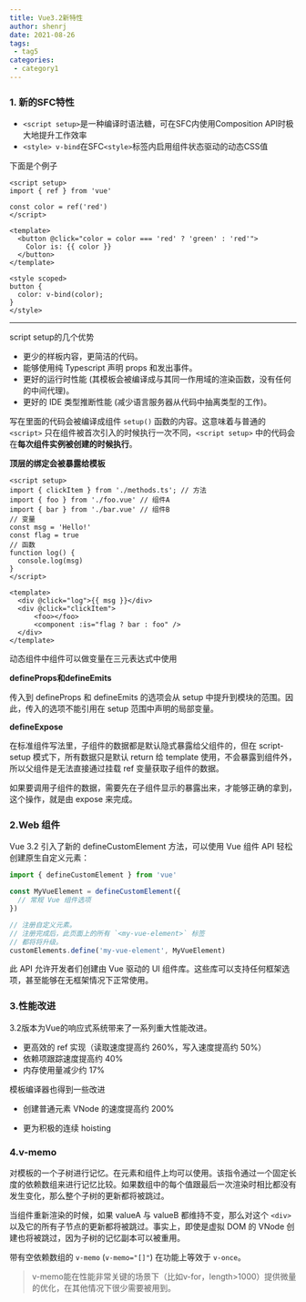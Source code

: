 ```yaml
---
title: Vue3.2新特性
author: shenrj
date: 2021-08-26
tags:
 - tag5
categories:
 - category1
---
```


### 1. 新的SFC特性

*  `<script setup>`是一种编译时语法糖，可在SFC内使用Composition API时极大地提升工作效率
*  `<style> v-bind`在SFC`<style>`标签内启用组件状态驱动的动态CSS值

<!--more-->

下面是个例子

```vue
<script setup>
import { ref } from 'vue'

const color = ref('red')
</script>

<template>
  <button @click="color = color === 'red' ? 'green' : 'red'">
    Color is: {{ color }}
  </button>
</template>

<style scoped>
button {
  color: v-bind(color);
}
</style>
```

---

script setup的几个优势

- 更少的样板内容，更简洁的代码。
- 能够使用纯 Typescript 声明 props 和发出事件。
- 更好的运行时性能 (其模板会被编译成与其同一作用域的渲染函数，没有任何的中间代理)。
- 更好的 IDE 类型推断性能 (减少语言服务器从代码中抽离类型的工作)。

写在里面的代码会被编译成组件 `setup()` 函数的内容。这意味着与普通的 `<script>` 只在组件被首次引入的时候执行一次不同，`<script setup>` 中的代码会在**每次组件实例被创建的时候执行**。

**顶层的绑定会被暴露给模板**

```vue
<script setup>
import { clickItem } from './methods.ts'; // 方法
import { foo } from './foo.vue' // 组件A
import { bar } from './bar.vue' // 组件B
// 变量
const msg = 'Hello!'
const flag = true
// 函数
function log() {
  console.log(msg)
}
</script>

<template>
  <div @click="log">{{ msg }}</div>
  <div @click="clickItem">
      <foo></foo>
      <component :is="flag ? bar : foo" />
  </div>
</template>
```

动态组件中组件可以做变量在三元表达式中使用<component :is="someCondition ? Foo : Bar" />

**defineProps和defineEmits**

传入到 defineProps 和 defineEmits 的选项会从 setup 中提升到模块的范围。因此，传入的选项不能引用在 setup 范围中声明的局部变量。

**defineExpose**

在标准组件写法里，子组件的数据都是默认隐式暴露给父组件的，但在 script-setup 模式下，所有数据只是默认 return 给 template 使用，不会暴露到组件外，所以父组件是无法直接通过挂载 ref 变量获取子组件的数据。

如果要调用子组件的数据，需要先在子组件显示的暴露出来，才能够正确的拿到，这个操作，就是由 expose 来完成。

### 2.Web 组件

Vue 3.2 引入了新的 defineCustomElement 方法，可以使用 Vue 组件 API 轻松创建原生自定义元素：

```js
import { defineCustomElement } from 'vue'

const MyVueElement = defineCustomElement({
  // 常规 Vue 组件选项
})

// 注册自定义元素。
// 注册完成后，此页面上的所有 `<my-vue-element>` 标签
// 都将将升级。
customElements.define('my-vue-element', MyVueElement)
```

此 API 允许开发者们创建由 Vue 驱动的 UI 组件库。这些库可以支持任何框架选项，甚至能够在无框架情况下正常使用。

### 3.性能改进

3.2版本为Vue的响应式系统带来了一系列重大性能改进。

- 更高效的 ref 实现（读取速度提高约 260%，写入速度提高约 50%）
- 依赖项跟踪速度提高约 40%
- 内存使用量减少约 17%

模板编译器也得到一些改进

* 创建普通元素 VNode 的速度提高约 200%

* 更为积极的连续 hoisting

### 4.v-memo

对模板的一个子树进行记忆。在元素和组件上均可以使用。该指令通过一个固定长度的依赖数组来进行记忆比较。如果数组中的每个值跟最后一次渲染时相比都没有发生变化，那么整个子树的更新都将被跳过。

当组件重新渲染的时候，如果 valueA 与 valueB 都维持不变，那么对这个 `<div>`以及它的所有子节点的更新都将被跳过。事实上，即使是虚拟 DOM 的 VNode 创建也将被跳过，因为子树的记忆副本可以被重用。

带有空依赖数组的 `v-memo` (`v-memo="[]"`) 在功能上等效于 `v-once`。

> v-memo能在性能非常关键的场景下（比如v-for，length>1000）提供微量的优化，在其他情况下很少需要被用到。

